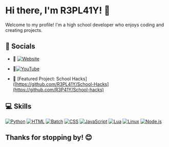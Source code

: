 # Hi there, I'm R3PL41Y! 👋

Welcome to my profile! I'm a high school developer who enjoys coding and creating projects.

## 🌟 Socials

- 🔗 [![Website](https://img.shields.io/badge/My_Website-Live-blue?style=flat&logo=github)](https://r3p41y.github.io/R3PL4Y-S-Website/)
- 🎥[![YouTube](https://img.shields.io/badge/R3PL4Y-108K%20subs-FF0000?style=for-the-badge&logo=R3PL4Y&logoColor=white)](https://www.youtube.com/@Rekrap1)


- 🚀 [Featured Project: School Hacks]([https://github.com/R3PL41Y/School-Hacks](https://github.com/R3P41Y/School-hacks)

## 💻 Skills
[![Python](https://img.shields.io/badge/Python-3776AB?style=for-the-badge&logo=python&logoColor=white)](https://www.python.org)
[![HTML](https://img.shields.io/badge/HTML-E34F26?style=for-the-badge&logo=html5&logoColor=white)](https://developer.mozilla.org/en-US/docs/Web/HTML)
[![Batch](https://img.shields.io/badge/Batch-1f1f1f?style=for-the-badge&logo=windows&logoColor=white)](https://en.wikipedia.org/wiki/Batch_file)
[![CSS](https://img.shields.io/badge/CSS-1572B6?style=for-the-badge&logo=css3&logoColor=white)](https://developer.mozilla.org/en-US/docs/Web/CSS)
[![JavaScript](https://img.shields.io/badge/JavaScript-F7DF1E?style=for-the-badge&logo=javascript&logoColor=black)](https://developer.mozilla.org/en-US/docs/Web/JavaScript)
[![Lua](https://img.shields.io/badge/Lua-2C2D72?style=for-the-badge&logo=lua&logoColor=white)](https://www.lua.org)
[![Linux](https://img.shields.io/badge/Linux-FCC624?style=for-the-badge&logo=linux&logoColor=black)](https://www.linux.org)
[![Node.js](https://img.shields.io/badge/Node.js-339933?style=for-the-badge&logo=nodedotjs&logoColor=white)](https://nodejs.org)


## Thanks for stopping by! 😊
